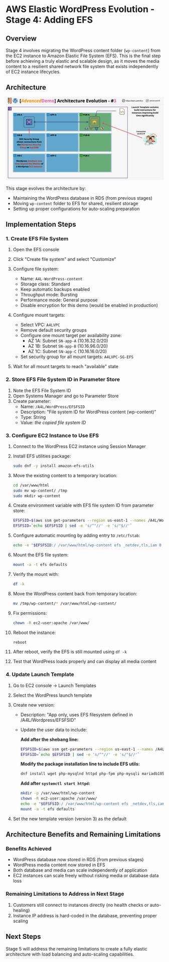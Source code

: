 # AWS Elastic WordPress Evolution - Stage 4: Adding EFS

## Overview

Stage 4 involves migrating the WordPress content folder (`wp-content`) from the EC2 instance to Amazon Elastic File System (EFS). This is the final step before achieving a truly elastic and scalable design, as it moves the media content to a resilient shared network file system that exists independently of EC2 instance lifecycles.

## Architecture

![alt text](./Images/image-20.png)

This stage evolves the architecture by:

- Maintaining the WordPress database in RDS (from previous stages)
- Moving `wp-content` folder to EFS for shared, resilient storage
- Setting up proper configurations for auto-scaling preparation

## Implementation Steps

### 1. Create EFS File System

1. Open the EFS console
2. Click "Create file system" and select "Customize"
3. Configure file system:

   - Name: `A4L-WordPress-content`
   - Storage class: Standard
   - Keep automatic backups enabled
   - Throughput mode: Bursting
   - Performance mode: General purpose
   - Disable encryption for this demo (would be enabled in production)

4. Configure mount targets:

   - Select VPC: `A4LVPC`
   - Remove default security groups
   - Configure one mount target per availability zone:
     - AZ 1A: Subnet `SN-app-A` (10.16.32.0/20)
     - AZ 1B: Subnet `SN-app-B` (10.16.96.0/20)
     - AZ 1C: Subnet `SN-app-C` (10.16.16.0/20)
   - Set security group for all mount targets: `A4LVPC-SG-EFS`

5. Wait for all mount targets to reach "available" state

### 2. Store EFS File System ID in Parameter Store

1. Note the EFS File System ID
2. Open Systems Manager and go to Parameter Store
3. Create parameter:
   - Name: `/A4L/WordPress/EFSFSID`
   - Description: "File system ID for WordPress content (wp-content)"
   - Type: String
   - Value: _the copied file system ID_

### 3. Configure EC2 Instance to Use EFS

1. Connect to the WordPress EC2 instance using Session Manager
2. Install EFS utilities package:

   ```bash
   sudo dnf -y install amazon-efs-utils
   ```

3. Move the existing content to a temporary location:

   ```bash
   cd /var/www/html
   sudo mv wp-content/ /tmp
   sudo mkdir wp-content
   ```

4. Create environment variable with EFS file system ID from parameter store:

   ```bash
   EFSFSID=$(aws ssm get-parameters --region us-east-1 --names /A4L/Wordpress/EFSFSID --query Parameters[0].Value)
   EFSFSID=`echo $EFSFSID | sed -e 's/^"//' -e 's/"$//'`
   ```

5. Configure automatic mounting by adding entry to `/etc/fstab`:

   ```bash
   echo -e "$EFSFSID:/ /var/www/html/wp-content efs _netdev,tls,iam 0 0" >> /etc/fstab
   ```

6. Mount the EFS file system:

   ```bash
   mount -a -t efs defaults
   ```

7. Verify the mount with:

   ```bash
   df -k
   ```

8. Move the WordPress content back from temporary location:

   ```bash
   mv /tmp/wp-content/* /var/www/html/wp-content/
   ```

9. Fix permissions:

   ```bash
   chown -R ec2-user:apache /var/www/
   ```

10. Reboot the instance:

    ```bash
    reboot
    ```

11. After reboot, verify the EFS is still mounted using `df -k`
12. Test that WordPress loads properly and can display all media content

### 4. Update Launch Template

1. Go to EC2 console → Launch Templates
2. Select the WordPress launch template
3. Create new version:

   - Description: "App only, uses EFS filesystem defined in /A4L/Wordpress/EFSFSID"
   - Update the user data to include:

     **Add after the shebang line:**

     ```bash
     EFSFSID=$(aws ssm get-parameters --region us-east-1 --names /A4L/Wordpress/EFSFSID --query Parameters[0].Value)
     EFSFSID=`echo $EFSFSID | sed -e 's/^"//' -e 's/"$//'`
     ```

     **Modify the package installation line to include EFS utils:**

     ```bash
     dnf install wget php-mysqlnd httpd php-fpm php-mysqli mariadb105-server php-json php php-devel stress amazon-efs-utils -y
     ```

     **Add after `systemctl start httpd`:**

     ```bash
     mkdir -p /var/www/html/wp-content
     chown -R ec2-user:apache /var/www/
     echo -e "$EFSFSID:/ /var/www/html/wp-content efs _netdev,tls,iam 0 0" >> /etc/fstab
     mount -a -t efs defaults
     ```

4. Set the new template version (version 3) as the default

## Architecture Benefits and Remaining Limitations

### Benefits Achieved

- WordPress database now stored in RDS (from previous stages)
- WordPress media content now stored in EFS
- Both database and media can scale independently of application
- EC2 instances can scale freely without risking media or database data loss

### Remaining Limitations to Address in Next Stage

1. Customers still connect to instances directly (no health checks or auto-healing)
2. Instance IP address is hard-coded in the database, preventing proper scaling

## Next Steps

Stage 5 will address the remaining limitations to create a fully elastic architecture with load balancing and auto-scaling capabilities.
